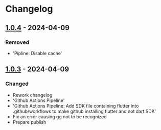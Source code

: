 # Changelog

## [1.0.4] - 2024-04-09

### Removed

- 'Pipline: Disable cache'

## [1.0.3] - 2024-04-09

### Changed

- Rework changelog
- 'Github Actions Pipeline'
- 'Github Actions Pipeline: Add SDK file containing flutter into .github/workflows to make github installing flutter and not dart SDK'
- Fix an error causing gg not to be recognized
- Prepare publish

[1.0.4]: https://github.com/inlavigo/gg_install_gg/compare/1.0.3...1.0.4
[1.0.3]: https://github.com/inlavigo/gg_install_gg/tag/%tag
